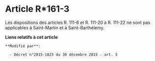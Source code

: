 # Article R*161-3

Les dispositions des articles R. 111-6 et R. 111-20 à R. 111-22 ne sont pas applicables à Saint-Martin et à Saint-Barthélemy.

**Liens relatifs à cet article**

	**Modifié par**:

	  - Décret n°2015-1823 du 30 décembre 2015 - art. 5
